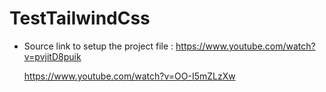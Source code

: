 # TestTailwindCss

 - Source link to setup the project file :
    https://www.youtube.com/watch?v=pvjitD8puik

    https://www.youtube.com/watch?v=OO-I5mZLzXw